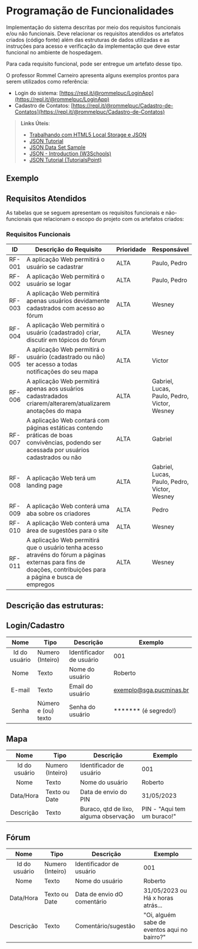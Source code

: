 # Programação de Funcionalidades

Implementação do sistema descritas por meio dos requisitos funcionais e/ou não funcionais. Deve relacionar os requisitos atendidos os artefatos criados (código fonte) além das estruturas de dados utilizadas e as instruções para acesso e verificação da implementação que deve estar funcional no ambiente de hospedagem.

Para cada requisito funcional, pode ser entregue um artefato desse tipo.

O professor Rommel Carneiro apresenta alguns exemplos prontos para serem utilizados como referência:
- Login do sistema: [https://repl.it/@rommelpuc/LoginApp](https://repl.it/@rommelpuc/LoginApp) 
- Cadastro de Contatos: [https://repl.it/@rommelpuc/Cadastro-de-Contatos](https://repl.it/@rommelpuc/Cadastro-de-Contatos)


> **Links Úteis**:
>
> - [Trabalhando com HTML5 Local Storage e JSON](https://www.devmedia.com.br/trabalhando-com-html5-local-storage-e-json/29045)
> - [JSON Tutorial](https://www.w3resource.com/JSON)
> - [JSON Data Set Sample](https://opensource.adobe.com/Spry/samples/data_region/JSONDataSetSample.html)
> - [JSON - Introduction (W3Schools)](https://www.w3schools.com/js/js_json_intro.asp)
> - [JSON Tutorial (TutorialsPoint)](https://www.tutorialspoint.com/json/index.htm)

## Exemplo

## Requisitos Atendidos

As tabelas que se seguem apresentam os requisitos funcionais e não-funcionais que relacionam o escopo do projeto com os artefatos criados:

### Requisitos Funcionais

|ID    | Descrição do Requisito  | Prioridade | Responsável | Artefato |
|------|-----------------------------------------|----| ----| --------- |
|RF-001| A aplicação Web permitirá o usuário se cadastrar | ALTA | Paulo, Pedro | login.html |
|RF-002| A aplicação Web permitirá o usuário se logar   | ALTA | Paulo, Pedro | login.html | 
|RF-003| A aplicação Web permitirá apenas usuários devidamente cadastrados com acesso ao fórum   | ALTA  | Wesney | forum.html |
|RF-004| A aplicação Web permitirá o usuário (cadastrado) criar, discutir em tópicos do fórum   | ALTA  | Wesney | forum.html |
|RF-005| A aplicação Web permitirá o usuário (cadastrado ou não) ter acesso a todas notificações do seu mapa | ALTA  | Victor | mapa.html |
|RF-006| A aplicação Web permitirá apenas aos usuários cadastradados criarem/alterarem/atualizarem anotações do mapa   | ALTA  | Gabriel, Lucas, Paulo, Pedro, Victor, Wesney | mapa.html |
|RF-007| A aplicação Web contará com páginas estáticas contendo práticas de boas convivências, podendo ser acessada por usuários cadastrados ou não  | ALTA  | Gabriel | praticas.html |
|RF-008| A aplicação Web terá um landing page   | ALTA  | Gabriel, Lucas, Paulo, Pedro, Victor, Wesney | index.html |
|RF-009| A aplicação Web conterá uma aba sobre os criadores   | ALTA  |Pedro | index.html |
|RF-010| A aplicação Web conterá uma área de sugestões para o site  | ALTA  | Wesney | forum.html  |
|RF-011| A aplicação Web permitirá que o usuário tenha acesso atravéns do fórum a páginas externas para fins de doações, contribuições para a página e busca de empregos   | ALTA  | Wesney | forum.html |

## Descrição das estruturas:

## Login/Cadastro
|  **Nome**      | **Tipo**          | **Descrição**                             | **Exemplo**                                    |
|:--------------:|-------------------|-------------------------------------------|------------------------------------------------|
| Id do usuário  | Numero (Inteiro)  | Identificador de usuário                  | 001                                            |
| Nome           | Texto             | Nome do usuário                           | Roberto                                        |
| E-mail         | Texto             | Email do usuário                          | exemplo@sga.pucminas.br                        |
| Senha          | Número e (ou) texto   | Senha do usuário                      | ******* (é segredo!)                           |

## Mapa
|  **Nome**      | **Tipo**          | **Descrição**                             | **Exemplo**                                    |
|:--------------:|-------------------|-------------------------------------------|------------------------------------------------|
| Id do usuário  | Numero (Inteiro)  | Identificador de usuário                  | 001                                            |
| Nome           | Texto             | Nome do usuário                           | Roberto                                        |
| Data/Hora      | Texto ou Date     | Data de envio do PIN                      | 31/05/2023                                     |
| Descrição      | Texto             | Buraco, qtd de lixo, alguma observação    | PIN - "Aqui tem um buraco!"                    |


## Fórum
|  **Nome**      | **Tipo**          | **Descrição**                             | **Exemplo**                                    |
|:--------------:|-------------------|-------------------------------------------|------------------------------------------------|
| Id do usuário  | Numero (Inteiro)  | Identificador de usuário                  | 001                                            |
| Nome           | Texto             | Nome do usuário                           | Roberto                                        |
| Data/Hora      | Texto ou Date     | Data de envio dO comentário               | 31/05/2023  ou Há x horas atrás...             |
| Descrição      | Texto             | Comentário/sugestão                       | "Oi, alguém sabe de eventos aqui no bairro?"   |

